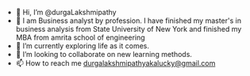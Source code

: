 - 👋 Hi, I’m @durgaLakshmipathy
- 👀 I am Business analyst by profession. I have finished my master's in business analysis from State University of New York and finished my MBA from amrita school of engineering
- 🌱 I’m currently exploring life as it comes. 
- 💞️ I’m looking to collaborate on new learning methods.
- 📫 How to reach me durgalakshmipathyakalucky@gmail.com

<!---
durgaLakshmipathy/durgaLakshmipathy is a ✨ special ✨ repository because its `README.md` (this file) appears on your GitHub profile.
You can click the Preview link to take a look at your changes.
--->
